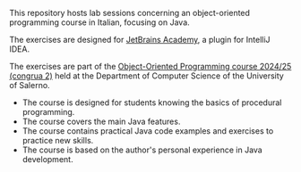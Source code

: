 This repository hosts lab sessions concerning an object-oriented programming course in Italian, focusing on Java.

The exercises are designed for [JetBrains Academy](https://plugins.jetbrains.com/plugin/10081-jetbrains-academy), a plugin for IntelliJ IDEA.

The exercises are part of the [Object-Oriented Programming course 2024/25 (congrua 2)](https://unisa.coursecatalogue.cineca.it/insegnamenti/2024/511548/2017/9999/500153?coorte=2023&schemaid=15912)
held at the Department of Computer Science of the University of Salerno.
* The course is designed for students knowing the basics of procedural programming.
* The course covers the main Java features.
* The course contains practical Java code examples and exercises to practice new skills.
* The course is based on the author's personal experience in Java development.